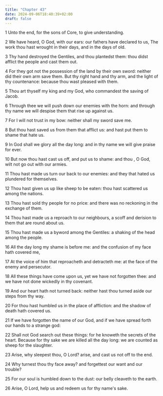 ```yaml
---
title: "Chapter 43"
date: 2024-09-06T18:40:39+02:00
draft: false
---
```




1 Unto the end, for the sons of Core, to give understanding.

2 We have heard, O God, with our ears: our fathers have declared to us, The work thou hast wrought in their days, and in the days of old.

3 Thy hand destroyed the Gentiles, and thou plantedst them: thou didst afflict the people and cast them out.

4 For they got not the possession of the land by their own sword: neither did their own arm save them. But thy right hand and thy arm, and the light of thy countenance: because thou wast pleased with them.

5 Thou art thyself my king and my God, who commandest the saving of Jacob.

6 Through thee we will push down our enemies with the horn: and through thy name we will despise them that rise up against us.

7 For I will not trust in my bow: neither shall my sword save me.

8 But thou hast saved us from them that afflict us: and hast put them to shame that hate us.

9 In God shall we glory all the day long: and in thy name we will give praise for ever.

10 But now thou hast cast us off, and put us to shame: and thou , O God, wilt not go out with our armies.

11 Thou hast made us turn our back to our enemies: and they that hated us plundered for themselves.

12 Thou hast given us up like sheep to be eaten: thou hast scattered us among the nations.

13 Thou hast sold thy people for no price: and there was no reckoning in the exchange of them.

14 Thou hast made us a reproach to our neighbours, a scoff and derision to them that are round about us.

15 Thou hast made us a byword among the Gentiles: a shaking of the head among the people.

16 All the day long my shame is before me: and the confusion of my face hath covered me,

17 At the voice of him that reproacheth and detracteth me: at the face of the enemy and persecutor.

18 All these things have come upon us, yet we have not forgotten thee: and we have not done wickedly in thy covenant.

19 And our heart hath not turned back: neither hast thou turned aside our steps from thy way.

20 For thou hast humbled us in the place of affliction: and the shadow of death hath covered us.

21 If we have forgotten the name of our God, and if we have spread forth our hands to a strange god:

22 Shall not God search out these things: for he knoweth the secrets of the heart. Because for thy sake we are killed all the day long: we are counted as sheep for the slaughter.

23 Arise, why sleepest thou, O Lord? arise, and cast us not off to the end.

24 Why turnest thou thy face away? and forgettest our want and our trouble?

25 For our soul is humbled down to the dust: our belly cleaveth to the earth.

26 Arise, O Lord, help us and redeem us for thy name's sake.

